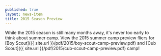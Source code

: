 ```yaml
---
published: true
layout: news-item
title: 2015 Season Preview
---
```


While the 2015 season is still many months away, it's never too early to think
about summer camp. View the 2015 summer camp preview fliers for
[Boy Scout]({{ site.url }}/pdf/2015/boy-scout-camp-preview.pdf) and
[Cub Scout]({{ site.url }}/pdf/2015/cub-scout-camp-preview.pdf) camp!
